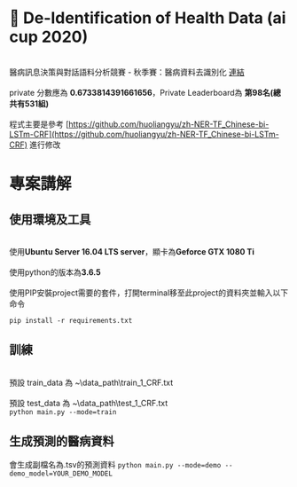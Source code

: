 # :hospital: De-Identification of Health Data (ai cup 2020)
<br>醫病訊息決策與對話語料分析競賽 - 秋季賽：醫病資料去識別化 [連結](https://aidea-web.tw/topic/d84fabf5-9adf-4e1d-808e-91fbd4e03e6d)<br/>
<br>private 分數應為 **0.6733814391661656**，Private Leaderboard為 **第98名(總共有531組)**<br/>
<br>程式主要是參考 [https://github.com/huoliangyu/zh-NER-TF_Chinese-bi-LSTm-CRF](https://github.com/huoliangyu/zh-NER-TF_Chinese-bi-LSTm-CRF) 進行修改<br/>

# 專案講解
## 使用環境及工具
<br>使用**Ubuntu Server 16.04 LTS server**，顯卡為**Geforce GTX 1080 Ti**</br>
<br>使用python的版本為**3.6.5**</br>
<br>使用PIP安裝project需要的套件，打開terminal移至此project的資料夾並輸入以下命令</br>
```
pip install -r requirements.txt
```
## 訓練
<br>預設 train_data 為 ~\data_path\train_1_CRF.txt</br>
<br>預設 test_data 為 ~\data_path\test_1_CRF.txt</br>
```python main.py --mode=train```

## 生成預測的醫病資料
會生成副檔名為.tsv的預測資料
```python main.py --mode=demo --demo_model=YOUR_DEMO_MODEL ```



